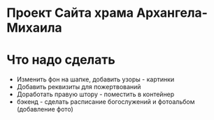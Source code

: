 # Проект Сайта храма Архангела-Михаила

# Что надо сделать

* Изменить фон на шапке, добавить узоры - картинки
* Добавить реквизиты для пожертвований
* Доработать правую штору - поместить в контейнер
* бэкенд - сделать расписание богослужений и фотоальбом (добавление фото)
